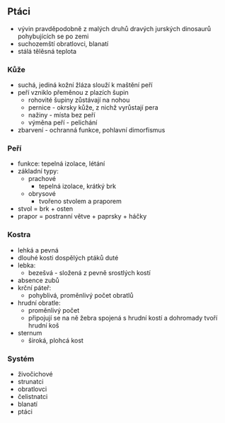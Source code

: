 ## Ptáci
- vývin pravděpodobně z malých druhů dravých jurských dinosaurů pohybujících se po zemi
- suchozemští obratlovci, blanatí
- stálá tělěsná teplota
### Kůže
- suchá, jediná kožní žláza slouží k maštění peří
- peří vzniklo přeměnou z plazích šupin
  - rohovité šupiny zůstávají na nohou
  - pernice - okrsky kůže, z nichž vyrůstají pera
  - nažiny - místa bez peří
  - výměna peří - pelichání
- zbarvení - ochranná funkce, pohlavní dimorfismus
### Peří
- funkce: tepelná izolace, létání
- základní typy:
  - prachové
    - tepelná izolace, krátký brk
  - obrysové
    - tvořeno stvolem a praporem
- stvol = brk + osten
- prapor = postranní větve + paprsky + háčky
### Kostra
- lehká a pevná
- dlouhé kosti dospělých ptáků duté
- lebka:
  - bezešvá - složená z pevně srostlých kostí
- absence zubů
- krční páteř:
  - pohyblivá, proměnlivý počet obratlů
- hrudní obratle:
  - proměnlivý počet
  - připojují se na ně žebra spojená s hrudní kostí a dohromady tvoří hrudní koš
- sternum
  - široká, plohcá kost
### Systém
- živočichové
- strunatci
- obratlovci
- čelistnatci
- blanatí
- ptáci

